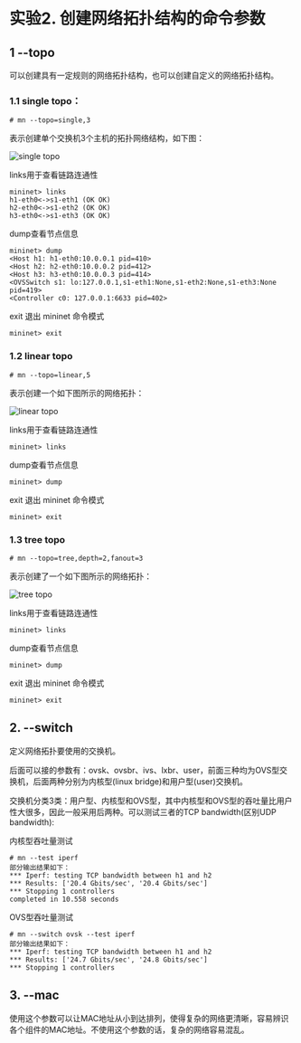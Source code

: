 # 实验2. 创建网络拓扑结构的命令参数

## 1 --topo
可以创建具有一定规则的网络拓扑结构，也可以创建自定义的网络拓扑结构。
    
### 1.1 single topo：
```
# mn --topo=single,3
```
表示创建单个交换机3个主机的拓扑网络结构，如下图：

![single topo](http://kfcoding-static.oss-cn-hangzhou.aliyuncs.com/gitcourse-ppcc/ppcc-mininet-1.png)

links用于查看链路连通性
```
mininet> links
h1-eth0<->s1-eth1 (OK OK)
h2-eth0<->s1-eth2 (OK OK)
h3-eth0<->s1-eth3 (OK OK)
```

dump查看节点信息
```
mininet> dump
<Host h1: h1-eth0:10.0.0.1 pid=410> 
<Host h2: h2-eth0:10.0.0.2 pid=412> 
<Host h3: h3-eth0:10.0.0.3 pid=414> 
<OVSSwitch s1: lo:127.0.0.1,s1-eth1:None,s1-eth2:None,s1-eth3:None pid=419> 
<Controller c0: 127.0.0.1:6633 pid=402> 
```

exit 退出 mininet 命令模式
```
mininet> exit
```

### 1.2 linear topo
```
# mn --topo=linear,5
```
表示创建一个如下图所示的网络拓扑：

![linear topo](http://kfcoding-static.oss-cn-hangzhou.aliyuncs.com/gitcourse-ppcc/ppcc-mininet-2.png)

links用于查看链路连通性
```
mininet> links
```

dump查看节点信息
```
mininet> dump
```

exit 退出 mininet 命令模式
```
mininet> exit
```

### 1.3 tree topo
```
# mn --topo=tree,depth=2,fanout=3
```
表示创建了一个如下图所示的网络拓扑：

![tree topo](http://kfcoding-static.oss-cn-hangzhou.aliyuncs.com/gitcourse-ppcc/ppcc-mininet-3.png)

links用于查看链路连通性
```
mininet> links
```

dump查看节点信息
```
mininet> dump
```

exit 退出 mininet 命令模式
```
mininet> exit
```

## 2. --switch  
定义网络拓扑要使用的交换机。

后面可以接的参数有：ovsk、ovsbr、ivs、lxbr、user，前面三种均为OVS型交换机，后面两种分别为内核型(linux bridge)和用户型(user)交换机。

交换机分类3类：用户型、内核型和OVS型，其中内核型和OVS型的吞吐量比用户性大很多，因此一般采用后两种。可以测试三者的TCP bandwidth(区别UDP bandwidth):

内核型吞吐量测试
```
# mn --test iperf
部分输出结果如下：
*** Iperf: testing TCP bandwidth between h1 and h2
*** Results: ['20.4 Gbits/sec', '20.4 Gbits/sec']
*** Stopping 1 controllers
completed in 10.558 seconds
```

OVS型吞吐量测试
```
# mn --switch ovsk --test iperf
部分输出结果如下：
*** Iperf: testing TCP bandwidth between h1 and h2
*** Results: ['24.7 Gbits/sec', '24.8 Gbits/sec']
*** Stopping 1 controllers
```

## 3. --mac
使用这个参数可以让MAC地址从小到达排列，使得复杂的网络更清晰，容易辨识各个组件的MAC地址。不使用这个参数的话，复杂的网络容易混乱。
      
